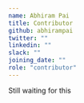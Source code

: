 ```yaml
---
name: Abhiram Pai
title: Contributor
github: abhirampai
twitter: ""
linkedin: ""
slack: ""
joining_date: ""
role: "contributor"
---
```


Still waiting for this
